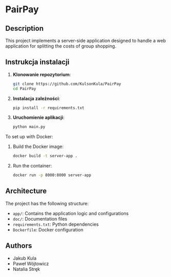 # PairPay

## Description
This project implements a server-side application designed to handle a web application for splitting the costs of group shopping.

## Instrukcja instalacji

1. **Klonowanie repozytorium**:
   ```bash
   git clone https://github.com/KulsonKula/PairPay
   cd PairPay
   ```

2. **Instalacja zależności**:
   ```bash
   pip install -r requirements.txt
   ```

3. **Uruchomienie aplikacji**:
   ```bash
   python main.py
   ```

To set up with Docker:
1. Build the Docker image:
   ```bash
   docker build -t server-app .
   ```
2. Run the container:
   ```bash
   docker run -p 8000:8000 server-app
   ```

## Architecture
The project has the following structure:
- `app/`: Contains the application logic and configurations
- `doc/`: Documentation files
- `requirements.txt`: Python dependencies
- `Dockerfile`: Docker configuration

## Authors
- Jakub Kula
- Paweł Wójtowicz
- Natalia Stręk
  
